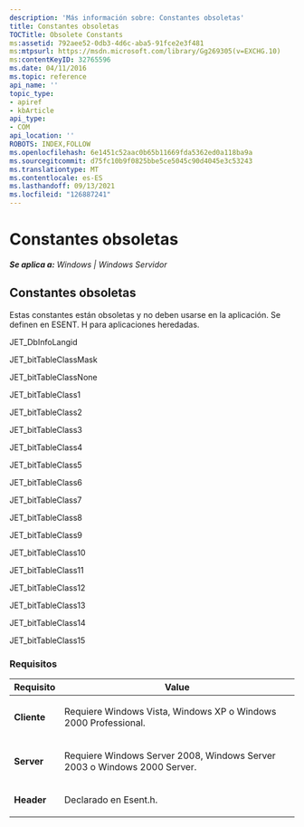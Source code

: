 ```yaml
---
description: 'Más información sobre: Constantes obsoletas'
title: Constantes obsoletas
TOCTitle: Obsolete Constants
ms:assetid: 792aee52-0db3-4d6c-aba5-91fce2e3f481
ms:mtpsurl: https://msdn.microsoft.com/library/Gg269305(v=EXCHG.10)
ms:contentKeyID: 32765596
ms.date: 04/11/2016
ms.topic: reference
api_name: ''
topic_type:
- apiref
- kbArticle
api_type:
- COM
api_location: ''
ROBOTS: INDEX,FOLLOW
ms.openlocfilehash: 6e1451c52aac0b65b11669fda5362ed0a118ba9a
ms.sourcegitcommit: d75fc10b9f0825bbe5ce5045c90d4045e3c53243
ms.translationtype: MT
ms.contentlocale: es-ES
ms.lasthandoff: 09/13/2021
ms.locfileid: "126887241"
---
```

# <a name="obsolete-constants"></a>Constantes obsoletas


_**Se aplica a:** Windows | Windows Servidor_

## <a name="obsolete-constants"></a>Constantes obsoletas

Estas constantes están obsoletas y no deben usarse en la aplicación. Se definen en ESENT. H para aplicaciones heredadas.

JET_DbInfoLangid

JET_bitTableClassMask

JET_bitTableClassNone

JET_bitTableClass1

JET_bitTableClass2

JET_bitTableClass3

JET_bitTableClass4

JET_bitTableClass5

JET_bitTableClass6

JET_bitTableClass7

JET_bitTableClass8

JET_bitTableClass9

JET_bitTableClass10

JET_bitTableClass11

JET_bitTableClass12

JET_bitTableClass13

JET_bitTableClass14

JET_bitTableClass15

### <a name="requirements"></a>Requisitos


| Requisito | Value |
|------------|----------|
| <p><strong>Cliente</strong></p> | <p>Requiere Windows Vista, Windows XP o Windows 2000 Professional.</p> | 
| <p><strong>Server</strong></p> | <p>Requiere Windows Server 2008, Windows Server 2003 o Windows 2000 Server.</p> | 
| <p><strong>Header</strong></p> | <p>Declarado en Esent.h.</p> | 


